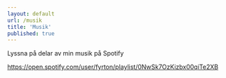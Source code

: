 ```yaml
---
layout: default
url: /musik
title: 'Musik'
published: true
---
```


Lyssna på delar av min musik på Spotify

https://open.spotify.com/user/fyrton/playlist/0NwSk7OzKizbx00qiTe2XB